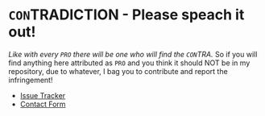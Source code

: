 # `CON`TRADICTION - Please speach it out!
*Like with every `PRO` there will be one who will find the `CON`TRA.* 
So if you will find anything here attributed as `PRO` and you think it should NOT be in my repository, due to whatever, I bag you to contribute and report the infringement!
* [Issue Tracker](https://github.com/webfan-pro/webfan-pro/issues)
* [Contact Form](https://webfan.de/contact/)
